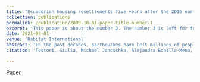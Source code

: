 ```yaml
---
title: "Ecuadorian housing resettlements five years after the 2016 earthquake: A critical analysis"
collection: publications
permalink: /publication/2009-10-01-paper-title-number-1
excerpt: 'This paper is about the number 2. The number 3 is left for future work.'
date: 2021-08-01
venue: 'Habitat International'
abstract: 'In the past decades, earthquakes have left millions of people without homes across the world. Safe housing is crucial for the long-term wellbeing of the affected population. This article analyses the Ecuadorian housing reconstruction developed after the 7.8 magnitude 2016 earthquake, taking as case study the cities of Portoviejo, Manta, Bahia de Caraquez and Pedernales, located in the Manabi province, which jointly accommodate more than 90% of the resettlements built by the central government.The research aims to understand the implications of the top-down management reconstruction process and its impacts, five years after the earthquake, using as critical lens the inhabitants, the UN-Habitat principles for adequate housing and the Build Back Better principles of the Sendai Framework for post-disaster reconstruction. The work combines policy review, risk spatial analysis, semi-structured interviews, and constructive and architectural analysis. The article is the outcome of a transdisciplinary multi-scalar approach that analyses key long-term social implications, the quality and the spatial adaptations of the built environment. It finally offers some crucial recommendations for the long-term wellbeing of post-disaster housing strategies'
citation: 'Testori, Giulia, Michael Janoschka, Alejandra Bonilla-Mena, and Ornella Iuorio. 2021. Ecuadorian Housing Resettlements Five Years after the 2016 Earthquake: A Critical Analysis. Habitat International 117: 102433. https://doi.org/10.1016/j.habitatint.2021.102433.'

---
```


[Paper](https://www.sciencedirect.com/science/article/pii/S0197397521001223)

